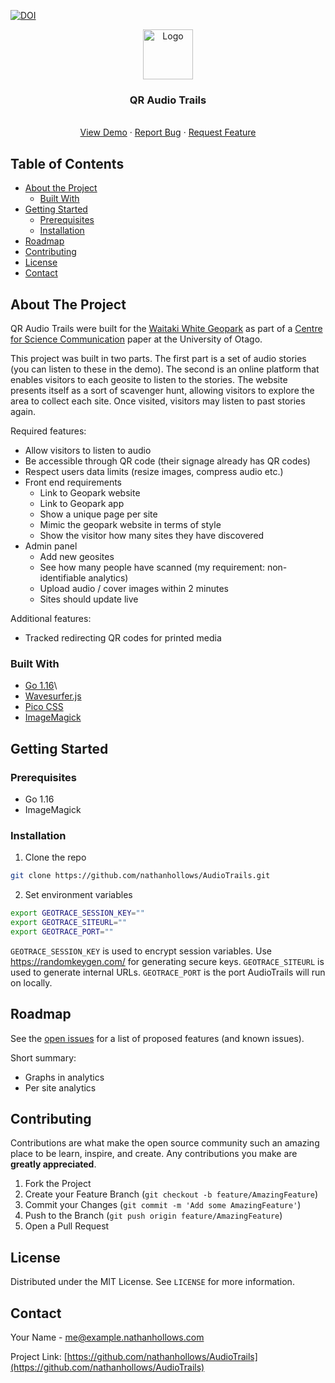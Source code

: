[![DOI](https://zenodo.org/badge/415827273.svg)](https://zenodo.org/badge/latestdoi/415827273)

<p align="center">
  <a href="https://github.com/nathanhollows/AudioTrails">
    <img src="web/static/apple-touch-icon.png" alt="Logo" width="80" height="80">
  </a>

  <h3 align="center">QR Audio Trails</h3>

  <p align="center">
    <br />
    <a href="https://geo.trace.co.nz">View Demo</a>
    ·
    <a href="https://github.com/nathanhollows/AudioTrails/issues">Report Bug</a>
    ·
    <a href="https://github.com/nathanhollows/AudioTrails/issues">Request Feature</a>
  </p>
</p>



<!-- TABLE OF CONTENTS -->
## Table of Contents

* [About the Project](#about-the-project)
  * [Built With](#built-with)
* [Getting Started](#getting-started)
  * [Prerequisites](#prerequisites)
  * [Installation](#installation)
* [Roadmap](#roadmap)
* [Contributing](#contributing)
* [License](#license)
* [Contact](#contact)



<!-- ABOUT THE PROJECT -->
## About The Project

QR Audio Trails were built for the [Waitaki White Geopark](https://www.whitestonegeopark.nz/) as part of a [Centre for Science Communication](https://www.otago.ac.nz/science-communication/index.html) paper at the University of Otago.

This project was built in two parts. The first part is a set of audio stories (you can listen to these in the demo). The second is an online platform that enables visitors to each geosite to listen to the stories. The website presents itself as a sort of scavenger hunt, allowing visitors to explore the area to collect each site. Once visited, visitors may listen to past stories again.

Required features:

- Allow visitors to listen to audio
- Be accessible through QR code (their signage already has QR codes)
- Respect users data limits (resize images, compress audio etc.)
- Front end requirements
    - Link to Geopark website
    - Link to Geopark app
    - Show a unique page per site
    - Mimic the geopark website in terms of style
    - Show the visitor how many sites they have discovered
- Admin panel
    - Add new geosites
    - See how many people have scanned (my requirement: non-identifiable analytics)
    - Upload audio / cover images within 2 minutes
    - Sites should update live

Additional features:

- Tracked redirecting QR codes for printed media

### Built With

* [Go 1.16](https://golang.org)\
* [Wavesurfer.js](https://wavesurfer-js.org/)
* [Pico CSS](https://picocss.com/)
* [ImageMagick](https://imagemagick.org/index.php)

<!-- GETTING STARTED -->
## Getting Started

### Prerequisites

- Go 1.16
- ImageMagick

### Installation

1. Clone the repo
```sh
git clone https://github.com/nathanhollows/AudioTrails.git
```
2. Set environment variables
```sh
export GEOTRACE_SESSION_KEY=""
export GEOTRACE_SITEURL=""
export GEOTRACE_PORT=""
```

`GEOTRACE_SESSION_KEY` is used to encrypt session variables. Use <https://randomkeygen.com/> for generating secure keys. `GEOTRACE_SITEURL` is used to generate internal URLs. `GEOTRACE_PORT` is the port AudioTrails will run on locally.


<!-- ROADMAP -->
## Roadmap

See the [open issues](https://github.com/othneildrew/Best-README-Template/issues) for a list of proposed features (and known issues).

Short summary:

- Graphs in analytics
- Per site analytics


<!-- CONTRIBUTING -->
## Contributing

Contributions are what make the open source community such an amazing place to be learn, inspire, and create. Any contributions you make are **greatly appreciated**.

1. Fork the Project
2. Create your Feature Branch (`git checkout -b feature/AmazingFeature`)
3. Commit your Changes (`git commit -m 'Add some AmazingFeature'`)
4. Push to the Branch (`git push origin feature/AmazingFeature`)
5. Open a Pull Request


<!-- LICENSE -->
## License

Distributed under the MIT License. See `LICENSE` for more information.


<!-- CONTACT -->
## Contact

Your Name - me@example.nathanhollows.com

Project Link: [https://github.com/nathanhollows/AudioTrails](https://github.com/nathanhollows/AudioTrails)
